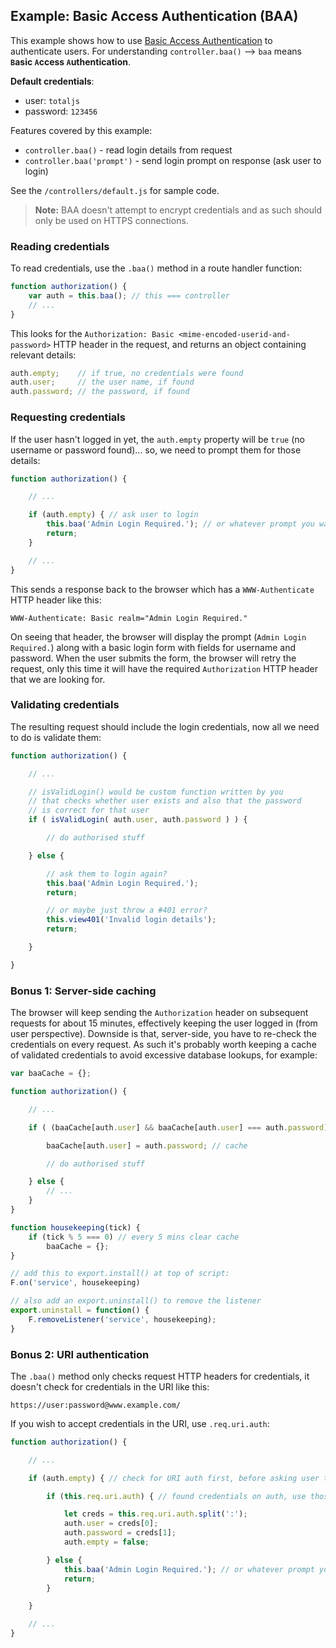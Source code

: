 ## Example: Basic Access Authentication (BAA)

This example shows how to use [Basic Access Authentication](https://en.wikipedia.org/wiki/Basic_access_authentication) to authenticate users. For understanding `controller.baa()` --> `baa` means __`B`asic `A`ccess `A`uthentication__.

__Default credentials__:

- user: `totaljs`
- password: `123456`

Features covered by this example:

- `controller.baa()` - read login details from request
- `controller.baa('prompt')` - send login prompt on response (ask user to login)

See the `/controllers/default.js` for sample code.

> **Note:** BAA doesn't attempt to encrypt credentials and as such should only be used on HTTPS connections.

### Reading credentials

To read credentials, use the `.baa()` method in a route handler function:

```js
function authorization() {
	var auth = this.baa(); // this === controller
	// ...
}
```

This looks for the `Authorization: Basic <mime-encoded-userid-and-password>` HTTP header in the request, and returns an object containing relevant details:

```js
auth.empty;    // if true, no credentials were found
auth.user;     // the user name, if found
auth.password; // the password, if found
```

### Requesting credentials

If the user hasn't logged in yet, the `auth.empty` property will be `true` (no username or password found)... so, we need to prompt them for those details:

```js
function authorization() {

	// ...

	if (auth.empty) { // ask user to login
		this.baa('Admin Login Required.'); // or whatever prompt you want the user to see
		return;
	}

	// ...
}
```

This sends a response back to the browser which has a `WWW-Authenticate` HTTP header like this:

```
WWW-Authenticate: Basic realm="Admin Login Required."
```

On seeing that header, the browser will display the prompt (`Admin Login Required.`) along with a basic login form with fields for username and password. When the user submits the form, the browser will retry the request, only this time it will have the required `Authorization` HTTP header that we are looking for.

### Validating credentials

The resulting request should include the login credentials, now all we need to do is validate them:

```js
function authorization() {

	// ...

	// isValidLogin() would be custom function written by you
	// that checks whether user exists and also that the password
	// is correct for that user
	if ( isValidLogin( auth.user, auth.password ) ) {

		// do authorised stuff

	} else {

		// ask them to login again?
		this.baa('Admin Login Required.');
		return;

		// or maybe just throw a #401 error?
		this.view401('Invalid login details');
		return;

	}

}
```

### Bonus 1: Server-side caching

The browser will keep sending the `Authorization` header on subsequent requests for about 15 minutes, effectively keeping the user logged in (from user perspective). Downside is that, server-side, you have to re-check the credentials on every request. As such it's probably worth keeping a cache of validated credentials to avoid excessive database lookups, for example:

```js
var baaCache = {};

function authorization() {

	// ...

	if ( (baaCache[auth.user] && baaCache[auth.user] === auth.password) || isValidLogin( auth.user, auth.password ) ) {

		baaCache[auth.user] = auth.password; // cache

		// do authorised stuff

	} else {
		// ...
	}
}

function housekeeping(tick) {
	if (tick % 5 === 0) // every 5 mins clear cache
		baaCache = {};
}

// add this to export.install() at top of script:
F.on('service', housekeeping)

// also add an export.uninstall() to remove the listener
export.uninstall = function() {
	F.removeListener('service', housekeeping);
}
```

### Bonus 2: URI authentication

The `.baa()` method only checks request HTTP headers for credentials, it doesn't check for credentials in the URI like this:

```
https://user:password@www.example.com/
```

If you wish to accept credentials in the URI, use `.req.uri.auth`:

```js
function authorization() {

	// ...

	if (auth.empty) { // check for URI auth first, before asking user to login

		if (this.req.uri.auth) { // found credentials on auth, use those instead

			let creds = this.req.uri.auth.split(':');
			auth.user = creds[0];
			auth.password = creds[1];
			auth.empty = false;

		} else {
			this.baa('Admin Login Required.'); // or whatever prompt you want the user to see
			return;
		}

	}

	// ...
}
```